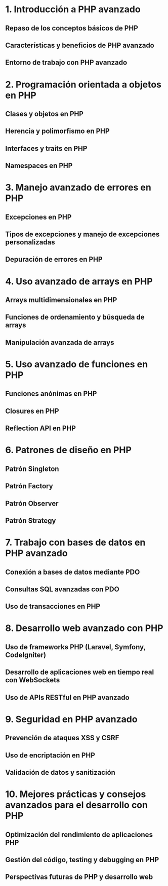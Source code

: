 # 1. Introducción a PHP avanzado
## Repaso de los conceptos básicos de PHP
## Características y beneficios de PHP avanzado
## Entorno de trabajo con PHP avanzado

# 2. Programación orientada a objetos en PHP
## Clases y objetos en PHP
## Herencia y polimorfismo en PHP
## Interfaces y traits en PHP
## Namespaces en PHP

# 3. Manejo avanzado de errores en PHP
## Excepciones en PHP
## Tipos de excepciones y manejo de excepciones personalizadas
## Depuración de errores en PHP

# 4. Uso avanzado de arrays en PHP
## Arrays multidimensionales en PHP
## Funciones de ordenamiento y búsqueda de arrays
## Manipulación avanzada de arrays

# 5. Uso avanzado de funciones en PHP
## Funciones anónimas en PHP
## Closures en PHP
## Reflection API en PHP

# 6. Patrones de diseño en PHP
## Patrón Singleton
## Patrón Factory
## Patrón Observer
## Patrón Strategy

# 7. Trabajo con bases de datos en PHP avanzado
## Conexión a bases de datos mediante PDO
## Consultas SQL avanzadas con PDO
## Uso de transacciones en PHP

# 8. Desarrollo web avanzado con PHP
## Uso de frameworks PHP (Laravel, Symfony, CodeIgniter)
## Desarrollo de aplicaciones web en tiempo real con WebSockets
## Uso de APIs RESTful en PHP avanzado

# 9. Seguridad en PHP avanzado
## Prevención de ataques XSS y CSRF
## Uso de encriptación en PHP
## Validación de datos y sanitización

# 10. Mejores prácticas y consejos avanzados para el desarrollo con PHP
## Optimización del rendimiento de aplicaciones PHP
## Gestión del código, testing y debugging en PHP
## Perspectivas futuras de PHP y desarrollo web
